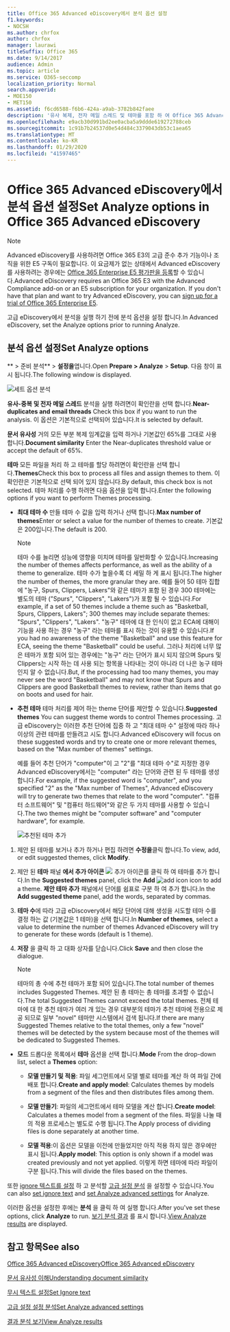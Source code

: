 ```yaml
---
title: Office 365 Advanced eDiscovery에서 분석 옵션 설정
f1.keywords:
- NOCSH
ms.author: chrfox
author: chrfox
manager: laurawi
titleSuffix: Office 365
ms.date: 9/14/2017
audience: Admin
ms.topic: article
ms.service: O365-seccomp
localization_priority: Normal
search.appverid:
- MOE150
- MET150
ms.assetid: f6cd6588-f6b6-424a-a9ab-3782b842faee
description: '유사 복제, 전자 메일 스레드 및 테마를 포함 하 여 Office 365 Advanced eDiscovery의 분석 프로세스에 대 한 옵션을 설정 하는 단계를 검토 합니다.  '
ms.openlocfilehash: e9acb30d991bd2ee0acba5a9ddde619272788ceb
ms.sourcegitcommit: 1c91b7b24537d0e54d484c3379043db53c1aea65
ms.translationtype: MT
ms.contentlocale: ko-KR
ms.lasthandoff: 01/29/2020
ms.locfileid: "41597465"
---
```

# <a name="set-analyze-options-in-office-365-advanced-ediscovery"></a><span data-ttu-id="a14b1-103">Office 365 Advanced eDiscovery에서 분석 옵션 설정</span><span class="sxs-lookup"><span data-stu-id="a14b1-103">Set Analyze options in Office 365 Advanced eDiscovery</span></span>

> [!NOTE]
> <span data-ttu-id="a14b1-p101">Advanced eDiscovery를 사용하려면 Office 365 E3의 고급 준수 추가 기능이나 조직을 위한 E5 구독이 필요합니다. 이 요금제가 없는 상태에서 Advanced eDiscovery를 사용하려는 경우에는 [Office 365 Enterprise E5 평가판을 등록](https://go.microsoft.com/fwlink/p/?LinkID=698279)할 수 있습니다.</span><span class="sxs-lookup"><span data-stu-id="a14b1-p101">Advanced eDiscovery requires an Office 365 E3 with the Advanced Compliance add-on or an E5 subscription for your organization. If you don't have that plan and want to try Advanced eDiscovery, you can [sign up for a trial of Office 365 Enterprise E5](https://go.microsoft.com/fwlink/p/?LinkID=698279).</span></span> 
  
<span data-ttu-id="a14b1-106">고급 eDiscovery에서 분석을 실행 하기 전에 분석 옵션을 설정 합니다.</span><span class="sxs-lookup"><span data-stu-id="a14b1-106">In Advanced eDiscovery, set the Analyze options prior to running Analyze.</span></span>
  
## <a name="set-analyze-options"></a><span data-ttu-id="a14b1-107">분석 옵션 설정</span><span class="sxs-lookup"><span data-stu-id="a14b1-107">Set Analyze options</span></span>

<span data-ttu-id="a14b1-108">\*\* \> 준비 분석\*\* \> **설정을**엽니다.</span><span class="sxs-lookup"><span data-stu-id="a14b1-108">Open **Prepare \> Analyze** \> **Setup**.</span></span> <span data-ttu-id="a14b1-109">다음 창이 표시 됩니다.</span><span class="sxs-lookup"><span data-stu-id="a14b1-109">The following window is displayed.</span></span>
  
![세트 옵션 분석](media/c3ec7a92-8484-4812-b98c-aa3eb740e5b7.png)
  
 <span data-ttu-id="a14b1-111">**유사-중복 및 전자 메일 스레드** 분석을 실행 하려면이 확인란을 선택 합니다.</span><span class="sxs-lookup"><span data-stu-id="a14b1-111">**Near-duplicates and email threads** Check this box if you want to run the analysis.</span></span> <span data-ttu-id="a14b1-112">이 옵션은 기본적으로 선택되어 있습니다.</span><span class="sxs-lookup"><span data-stu-id="a14b1-112">It is selected by default.</span></span> 
  
 <span data-ttu-id="a14b1-113">**문서 유사성** 거의 모든 부분 복제 임계값을 입력 하거나 기본값인 65%를 그대로 사용 합니다.</span><span class="sxs-lookup"><span data-stu-id="a14b1-113">**Document similarity** Enter the Near-duplicates threshold value or accept the default of 65%.</span></span> 
  
 <span data-ttu-id="a14b1-114">**테마** 모든 파일을 처리 하 고 테마를 할당 하려면이 확인란을 선택 합니다.</span><span class="sxs-lookup"><span data-stu-id="a14b1-114">**Themes**Check this box to process all files and assign themes to them.</span></span> <span data-ttu-id="a14b1-115">이 확인란은 기본적으로 선택 되어 있지 않습니다.</span><span class="sxs-lookup"><span data-stu-id="a14b1-115">By default, this check box is not selected.</span></span> <span data-ttu-id="a14b1-116">테마 처리를 수행 하려면 다음 옵션을 입력 합니다.</span><span class="sxs-lookup"><span data-stu-id="a14b1-116">Enter the following options if you want to perform Themes processing.</span></span>
  
- <span data-ttu-id="a14b1-117">**최대 테마 수** 만들 테마 수 값을 입력 하거나 선택 합니다.</span><span class="sxs-lookup"><span data-stu-id="a14b1-117">**Max number of themes**Enter or select a value for the number of themes to create.</span></span> <span data-ttu-id="a14b1-118">기본값은 200입니다.</span><span class="sxs-lookup"><span data-stu-id="a14b1-118">The default is 200.</span></span> 
    
    > [!NOTE]
    > <span data-ttu-id="a14b1-119">테마 수를 늘리면 성능에 영향을 미치며 테마를 일반화할 수 있습니다.</span><span class="sxs-lookup"><span data-stu-id="a14b1-119">Increasing the number of themes affects performance, as well as the ability of a theme to generalize.</span></span> <span data-ttu-id="a14b1-120">테마 수가 높을수록 더 세밀 하 게 표시 됩니다.</span><span class="sxs-lookup"><span data-stu-id="a14b1-120">The higher the number of themes, the more granular they are.</span></span> <span data-ttu-id="a14b1-121">예를 들어 50 테마 집합에 "농구, Spurs, Clippers, Lakers"와 같은 테마가 포함 된 경우 300 테마에는 별도의 테마 ("Spurs", "Clippers", "Lakers")가 포함 될 수 있습니다.</span><span class="sxs-lookup"><span data-stu-id="a14b1-121">For example, if a set of 50 themes include a theme such as "Basketball, Spurs, Clippers, Lakers"; 300 themes may include separate themes: "Spurs", "Clippers", "Lakers".</span></span> <span data-ttu-id="a14b1-122">"농구" 테마에 대 한 인식이 없고 ECA에 대해이 기능을 사용 하는 경우 "농구" 라는 테마를 표시 하는 것이 유용할 수 있습니다.</span><span class="sxs-lookup"><span data-stu-id="a14b1-122">If you had no awareness of the theme "Basketball" and use this feature for ECA, seeing the theme "Basketball" could be useful.</span></span> <span data-ttu-id="a14b1-123">그러나 처리에 너무 많은 테마가 포함 되어 있는 경우에는 "농구" 라는 단어가 표시 되지 않으며 Spurs 및 Clippers는 시작 하는 데 사용 되는 항목을 나타내는 것이 아니라 더 나은 농구 테마 인지 알 수 없습니다.</span><span class="sxs-lookup"><span data-stu-id="a14b1-123">But, if the processing had too many themes, you may never see the word "Basketball" and may not know that Spurs and Clippers are good Basketball themes to review, rather than items that go on boots and used for hair.</span></span> 
  
- <span data-ttu-id="a14b1-124">**추천 테마** 테마 처리를 제어 하는 theme 단어를 제안할 수 있습니다.</span><span class="sxs-lookup"><span data-stu-id="a14b1-124">**Suggested themes** You can suggest theme words to control Themes processing.</span></span> <span data-ttu-id="a14b1-125">고급 eDiscovery는 이러한 추천 단어에 집중 하 고 "최대 테마 수" 설정에 따라 하나 이상의 관련 테마를 만들려고 시도 합니다.</span><span class="sxs-lookup"><span data-stu-id="a14b1-125">Advanced eDiscovery will focus on these suggested words and try to create one or more relevant themes, based on the "Max number of themes" settings.</span></span> 
    
    <span data-ttu-id="a14b1-126">예를 들어 추천 단어가 "computer"이 고 "2"를 "최대 테마 수"로 지정한 경우 Advanced eDiscovery에서는 "computer" 라는 단어와 관련 된 두 테마를 생성 합니다.</span><span class="sxs-lookup"><span data-stu-id="a14b1-126">For example, if the suggested word is "computer", and you specified "2" as the "Max number of Themes", Advanced eDiscovery will try to generate two themes that relate to the word "computer".</span></span> <span data-ttu-id="a14b1-127">"컴퓨터 소프트웨어" 및 "컴퓨터 하드웨어"와 같은 두 가지 테마를 사용할 수 있습니다.</span><span class="sxs-lookup"><span data-stu-id="a14b1-127">The two themes might be "computer software" and "computer hardware", for example.</span></span> 
    
    ![추천된 테마 추가](media/06e9ffd3-a76c-423b-b450-9e465eb9a02f.png)
  
1. <span data-ttu-id="a14b1-129">제안 된 테마를 보거나 추가 하거나 편집 하려면 **수정을**클릭 합니다.</span><span class="sxs-lookup"><span data-stu-id="a14b1-129">To view, add, or edit suggested themes, click **Modify**.</span></span>
    
2. <span data-ttu-id="a14b1-130">제안 된 **테마** 패널 **에서 추가 아이콘** ![](media/c2dd8b3a-5a22-412c-a7fa-143f5b2b5612.png) 추가 아이콘를 클릭 하 여 테마를 추가 합니다.</span><span class="sxs-lookup"><span data-stu-id="a14b1-130">In the **Suggested themes** panel, click the **Add** ![add icon](media/c2dd8b3a-5a22-412c-a7fa-143f5b2b5612.png) icon to add a theme.</span></span> <span data-ttu-id="a14b1-131">**제안 테마 추가** 패널에서 단어를 쉼표로 구분 하 여 추가 합니다.</span><span class="sxs-lookup"><span data-stu-id="a14b1-131">In the **Add suggested theme** panel, add the words, separated by commas.</span></span> 
    
3. <span data-ttu-id="a14b1-132">**테마 수**에 따라 고급 eDiscovery에서 해당 단어에 대해 생성을 시도할 테마 수를 결정 하는 값 (기본값은 1 테마)을 선택 합니다.</span><span class="sxs-lookup"><span data-stu-id="a14b1-132">In **Number of themes**, select a value to determine the number of themes Advanced eDiscovery will try to generate for these words (default is 1 theme).</span></span>
    
4. <span data-ttu-id="a14b1-133">**저장** 을 클릭 하 고 대화 상자를 닫습니다.</span><span class="sxs-lookup"><span data-stu-id="a14b1-133">Click **Save** and then close the dialogue.</span></span> 
    
    > [!NOTE]
    > <span data-ttu-id="a14b1-134">테마의 총 수에 추천 테마가 포함 되어 있습니다.</span><span class="sxs-lookup"><span data-stu-id="a14b1-134">The total number of themes includes Suggested Themes.</span></span> <span data-ttu-id="a14b1-135">제안 된 총 테마는 총 테마를 초과할 수 없습니다.</span><span class="sxs-lookup"><span data-stu-id="a14b1-135">The total Suggested Themes cannot exceed the total themes.</span></span> <span data-ttu-id="a14b1-136">전체 테마에 대 한 추천 테마가 여러 개 있는 경우 대부분의 테마가 추천 테마에 전용으로 제공 되므로 일부 "novel" 테마만 시스템에서 검색 됩니다.</span><span class="sxs-lookup"><span data-stu-id="a14b1-136">If there are many Suggested Themes relative to the total themes, only a few "novel" themes will be detected by the system because most of the themes will be dedicated to Suggested Themes.</span></span> 
  
- <span data-ttu-id="a14b1-137">**모드** 드롭다운 목록에서 **테마** 옵션을 선택 합니다.</span><span class="sxs-lookup"><span data-stu-id="a14b1-137">**Mode** From the drop-down list, select a **Themes** option:</span></span> 
    
  - <span data-ttu-id="a14b1-138">**모델 만들기 및 적용**: 파일 세그먼트에서 모델 별로 테마를 계산 하 여 파일 간에 배포 합니다.</span><span class="sxs-lookup"><span data-stu-id="a14b1-138">**Create and apply model**: Calculates themes by models from a segment of the files and then distributes files among them.</span></span>
    
  - <span data-ttu-id="a14b1-139">**모델 만들기**: 파일의 세그먼트에서 테마 모델을 계산 합니다.</span><span class="sxs-lookup"><span data-stu-id="a14b1-139">**Create model**: Calculates a themes model from a segment of the files.</span></span> <span data-ttu-id="a14b1-140">파일을 나눌 때의 적용 프로세스는 별도로 수행 됩니다.</span><span class="sxs-lookup"><span data-stu-id="a14b1-140">The Apply process of dividing files is done separately at another time.</span></span>
    
  - <span data-ttu-id="a14b1-141">**모델 적용**:이 옵션은 모델을 이전에 만들었지만 아직 적용 하지 않은 경우에만 표시 됩니다.</span><span class="sxs-lookup"><span data-stu-id="a14b1-141">**Apply model**: This option is only shown if a model was created previously and not yet applied.</span></span> <span data-ttu-id="a14b1-142">이렇게 하면 테마에 따라 파일이 구분 됩니다.</span><span class="sxs-lookup"><span data-stu-id="a14b1-142">This will divide the files based on the themes.</span></span>
    
<span data-ttu-id="a14b1-143">또한 [ignore 텍스트를 설정](set-ignore-text-in-advanced-ediscovery.md) 하 고 분석할 [고급 설정 분석](set-analyze-advanced-settings-in-advanced-ediscovery.md) 을 설정할 수 있습니다.</span><span class="sxs-lookup"><span data-stu-id="a14b1-143">You can also [set ignore text](set-ignore-text-in-advanced-ediscovery.md) and [set Analyze advanced settings](set-analyze-advanced-settings-in-advanced-ediscovery.md) for Analyze.</span></span> 
  
<span data-ttu-id="a14b1-144">이러한 옵션을 설정한 후에는 **분석** 을 클릭 하 여 실행 합니다.</span><span class="sxs-lookup"><span data-stu-id="a14b1-144">After you've set these options, click **Analyze** to run.</span></span> <span data-ttu-id="a14b1-145">[보기 분석 결과](view-analyze-results-in-advanced-ediscovery.md) 를 표시 합니다.</span><span class="sxs-lookup"><span data-stu-id="a14b1-145">[View Analyze results](view-analyze-results-in-advanced-ediscovery.md) are displayed.</span></span> 
  
## <a name="see-also"></a><span data-ttu-id="a14b1-146">참고 항목</span><span class="sxs-lookup"><span data-stu-id="a14b1-146">See also</span></span>

[<span data-ttu-id="a14b1-147">Office 365 Advanced eDiscovery</span><span class="sxs-lookup"><span data-stu-id="a14b1-147">Office 365 Advanced eDiscovery</span></span>](office-365-advanced-ediscovery.md)
  
[<span data-ttu-id="a14b1-148">문서 유사성 이해</span><span class="sxs-lookup"><span data-stu-id="a14b1-148">Understanding document similarity</span></span>](understand-document-similarity-in-advanced-ediscovery.md)
  
[<span data-ttu-id="a14b1-149">무시 텍스트 설정</span><span class="sxs-lookup"><span data-stu-id="a14b1-149">Set Ignore text </span></span>](set-ignore-text-in-advanced-ediscovery.md)
  
[<span data-ttu-id="a14b1-150">고급 설정 설정 분석</span><span class="sxs-lookup"><span data-stu-id="a14b1-150">Set Analyze advanced settings</span></span>](set-analyze-advanced-settings-in-advanced-ediscovery.md)
  
[<span data-ttu-id="a14b1-151">결과 분석 보기</span><span class="sxs-lookup"><span data-stu-id="a14b1-151">View Analyze results</span></span>](view-analyze-results-in-advanced-ediscovery.md)

